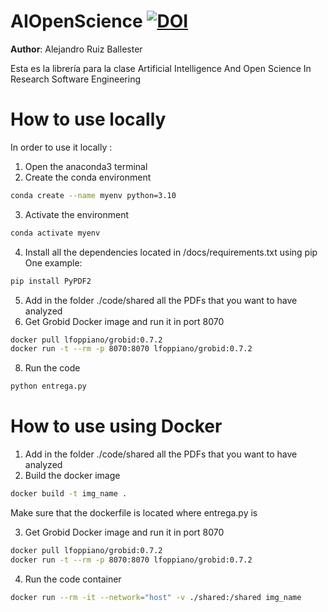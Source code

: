 # AIOpenScience [![DOI](https://zenodo.org/badge/599211911.svg)](https://zenodo.org/badge/latestdoi/599211911)

**Author**: Alejandro Ruiz Ballester

Esta es la librería para la clase Artificial Intelligence And Open Science In Research Software Engineering

# How to use locally 

In order to use it locally :

1) Open the anaconda3 terminal 
2) Create the conda environment
```bash
conda create --name myenv python=3.10
```
3) Activate the environment 
```bash
conda activate myenv 
```
4) Install all the dependencies located in /docs/requirements.txt using pip
One example:
```bash
pip install PyPDF2 
```
5) Add in the folder ./code/shared all the PDFs that you want to have analyzed 
6) Get Grobid Docker image and run it in port 8070
```bash
docker pull lfoppiano/grobid:0.7.2
docker run -t --rm -p 8070:8070 lfoppiano/grobid:0.7.2
```
8) Run the code
```bash
python entrega.py
```
# How to use using Docker 

1) Add in the folder ./code/shared all the PDFs that you want to have analyzed 
2) Build the docker image
```bash
docker build -t img_name .
```
Make sure that the dockerfile is located where entrega.py is

3) Get Grobid Docker image and run it in port 8070
```bash
docker pull lfoppiano/grobid:0.7.2
docker run -t --rm -p 8070:8070 lfoppiano/grobid:0.7.2
```
4) Run the code container 
```bash
docker run --rm -it --network="host" -v ./shared:/shared img_name
```
